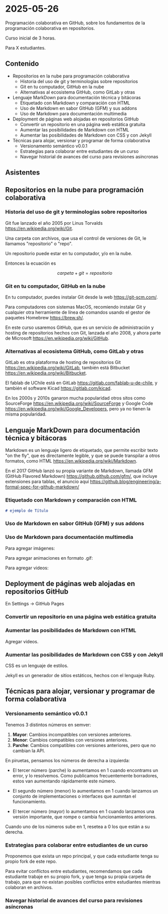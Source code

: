 # 2025-05-26

Programación colaborativa en GitHub, sobre los fundamentos de la programación colaborativa en repositorios.

Curso inicial de 3 horas.

Para X estudiantes.

## Contenido

* Repositorios en la nube para programación colaborativa
  * Historia del uso de git y terminologías sobre repositorios
  * Git en tu computador, GitHub en la nube
  * Alternativas al ecosistema GitHub, como GitLab y otras
* Lenguaje MarkDown para documentación técnica y bitácoras
  * Etiquetado con Markdown y comparación con HTML
  * Uso de Markdown en sabor GItHub (GFM) y sus addons
  * Uso de Markdown para documentación multimedia
* Deployment de páginas web alojadas en repositorios GitHub
  * Convertir un repositorio en una página web estática gratuita
  * Aumentar las posibilidades de Markdown con HTML
  * Aumentar las posibilidades de Markdown con CSS y con Jekyll
* Técnicas para alojar, versionar y programar de forma colaborativa
  * Versionamento semántico v0.0.1
  * Estrategias para colaborar entre estudiantes de un curso
  * Navegar historial de avances del curso para revisiones asíncronas

## Asistentes

## Repositorios en la nube para programación colaborativa

### Historia del uso de git y terminologías sobre repositorios

Git fue lanzado el año 2005 por Linus Torvalds <https://en.wikipedia.org/wiki/Git>.

Una carpeta con archivos, que usa el control de versiones de Git, le llamamos "repositorio" o "repo".

Un repositorio puede estar en tu computador, y/o en la nube.

Entonces la ecuación es

$$carpeta + git = repositorio$$

### Git en tu computador, GitHub en la nube

En tu computador, puedes instalar Git desde la web <https://git-scm.com/>.

Para computadores con sistemas MacOS, recomiendo instalar Git y cualquier otra herramiente de línea de comandos usando el gestor de paquetes Homebrew <https://brew.sh/>.

En este curso usaremos GitHub, que es un servicio de administración y hosting de repositorios hechos con Git, lanzada el año 2008, y ahora parte de Microsoft <https://en.wikipedia.org/wiki/GitHub>.

### Alternativas al ecosistema GitHub, como GitLab y otras

GitLab es otra plataforma de hosting de repositorios Git <https://en.wikipedia.org/wiki/GitLab>, también está Bitbucket <https://en.wikipedia.org/wiki/Bitbucket>.

El fablab de UChile está en GitLab <https://gitlab.com/fablab-u-de-chile>, y también el software Kicad <https://gitlab.com/kicad>.

En los 2000s y 2010s ganaron mucha popularidad otros sitos como SourceForge <https://en.wikipedia.org/wiki/SourceForge> y Google Code <https://en.wikipedia.org/wiki/Google_Developers>, pero ya no tienen la misma popularidad.

## Lenguaje MarkDown para documentación técnica y bitácoras

Markdown es un lenguaje ligero de etiquetado, que permite escribir texto "on the fly", que es directamente legible, y que se puede transpilar a otros formatos, como HTML <https://en.wikipedia.org/wiki/Markdown>.

En el 2017 GitHub lanzó su propia variante de Markdown, llamada GFM (GitHub Flavored Markdown) <https://github.github.com/gfm/>, que incluye extensiones para tablas, el anuncio aquí <https://github.blog/engineering/a-formal-spec-for-github-markdown/>

### Etiquetado con Markdown y comparación con HTML

```md
# ejemplo de Título
```

### Uso de Markdown en sabor GItHub (GFM) y sus addons

### Uso de Markdown para documentación multimedia

Para agregar imágenes:

Para agregar animaciones en formato .gif:

Para agregar videos:

## Deployment de páginas web alojadas en repositorios GitHub

En Settings -> GitHub Pages

### Convertir un repositorio en una página web estática gratuita

### Aumentar las posibilidades de Markdown con HTML

Agregar videos.

### Aumentar las posibilidades de Markdown con CSS y con Jekyll

CSS es un lenguaje de estilos.

Jekyll es un generador de sitios estáticos, hechos con el lenguaje Ruby.

## Técnicas para alojar, versionar y programar de forma colaborativa

### Versionamento semántico v0.0.1

Tenemos 3 distintos números en semver:

1. **Mayor**: Cambios incompatibles con versiones anteriores.
2. **Menor**: Cambios compatibles con versiones anteriores.
3. **Parche**: Cambios compatibles con versiones anteriores, pero que no cambian la API.

En piruetas, pensamos los números de derecha a izquierda:

- El tercer número (parche) lo aumentamos en 1 cuando encontrams un error, y lo resolvemos. Como publicamos frecuentemente borradores, estos van aumentando rápidamente este número.

- El segundo número (menor) lo aumentamos en 1 cuando lanzamos un conjunto de implementaciones o interfaces que aumntan el funcionamiento.

- El tercer número (mayor) lo aumentamos en 1 cuando lanzamos una versión importante, que rompe o cambia funcionamientos anteriores.

Cuando uno de los números sube en 1, resetea a 0 los que están a su derecha.

### Estrategias para colaborar entre estudiantes de un curso

Proponemos que exista un repo principal, y que cada estudiante tenga su propio fork de este repo.

Para evitar conflictos entre estudiantes, recomendamos que cada estudiante trabaje en su propio fork, y que tenga su propia carpeta de trabajo, para que no existan posibles conflictos entre estudiantes mientras colaboran en archivos.

### Navegar historial de avances del curso para revisiones asíncronas

